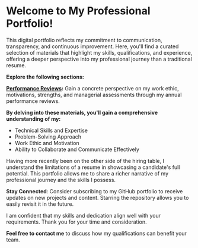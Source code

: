 # Welcome to My Professional Portfolio!

This digital portfolio reflects my commitment to communication, transparency, and continuous improvement.
Here, you'll find a curated selection of materials that highlight my skills, qualifications, and experience, offering a deeper perspective into my professional journey than a traditional resume.

**Explore the following sections:**

**[Performance Reviews](./PerformanceReviews/):** Gain a concrete perspective on my work ethic, motivations, strengths, and managerial assessments through my annual performance reviews.

<!-- (Add Titles for Other Sections) Briefly describe other sections you may include (awards, certifications, etc.) -->

**By delving into these materials, you'll gain a comprehensive understanding of my:**

* Technical Skills and Expertise <!-- TODO: Add a section below with skills (lifted from resume) -->
* Problem-Solving Approach
* Work Ethic and Motivation
* Ability to Collaborate and Communicate Effectively

Having more recently been on the other side of the hiring table, I understand the limitations of a resume in showcasing a candidate's full potential.
This portfolio allows me to share a richer narrative of my professional journey and the skills I possess.

**Stay Connected**: Consider subscribing to my GitHub portfolio to receive updates on new projects and content.  Starring the repository allows you to easily revisit it in the future.

I am confident that my skills and dedication align well with your requirements.  Thank you for your time and consideration.

**Feel free to contact me** to discuss how my qualifications can benefit your team.
